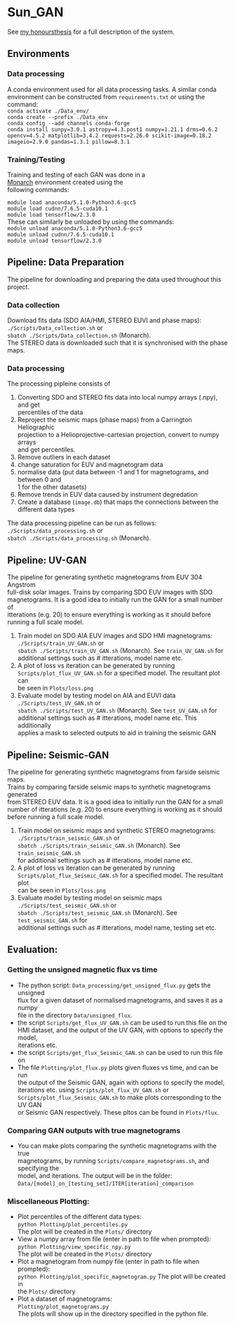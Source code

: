 # Sun_GAN
See [my honoursthesis](https://github.com/chemron/honours_thesis/blob/master/thesis.pdf) for a
full description of the system. 
## Environments
  
### Data processing
A conda environment used for all data processing tasks. A similar conda  
environment can be constructed from `requirements.txt` or using the command:    
`conda activate ./Data_env/`  
`conda create --prefix ./Data_env`  
`conda config --add channels conda-forge`  
`conda install sunpy=3.0.1 astropy=4.3.post1 numpy=1.21.1 drms=0.6.2
opencv=4.5.2 matplotlib=3.4.2 requests=2.26.0 scikit-image=0.18.2 imageio=2.9.0
pandas=1.3.1 pillow=8.3.1`
  
  
### Training/Testing
Training and testing of each GAN was done in a  
[Monarch](https://docs.monarch.erc.monash.edu/) environment created using the  
following commands:  
  
`module load anaconda/5.1.0-Python3.6-gcc5`  
`module load cudnn/7.6.5-cuda10.1`  
`module load tensorflow/2.3.0`  
These can similarly be unloaded by using the commands:  
`module unload anaconda/5.1.0-Python3.6-gcc5`  
`module unload cudnn/7.6.5-cuda10.1`  
`module unload tensorflow/2.3.0`  
  
## Pipeline: Data Preparation
The pipeline for downloading and preparing the data used throughout this project.  
### Data collection
Download fits data (SDO AIA/HMI, STEREO EUVI and phase maps):  
  `./Scripts/Data_collection.sh` or  
  `sbatch ./Scripts/Data_collection.sh` (Monarch).  
The STEREO data is downloaded such that it is synchronised with the phase maps.  
  
### Data processing
The processing pipleine consists of  
1. Converting SDO and STEREO fits data into local numpy arrays (.npy), and get  
   percentiles of the data  
2. Reproject the seismic maps (phase maps) from a Carrington Heliographic  
   projection to a Helioprojective-cartesian projection, convert to numpy arrays  
   and get percentiles.  
3. Remove outliers in each dataset  
4. change saturation for EUV and magnetogram data  
5. normalise data (put data between -1 and 1 for magnetograms, and between 0 and  
   1 for the other datasets)  
6. Remove trends in EUV data caused by instrument degredation  
7. Create a database (`image.db`) that maps the connections between the  
   different data types  
  
The data processing pipeline can be run as follows:  
`./Scripts/data_processing.sh` or   
`sbatch ./Scripts/data_processing.sh` (Monarch).  
  
## Pipeline: UV-GAN
The pipeline for generating synthetic magnetograms from EUV 304 Angstrom  
full-disk solar images. Trains by comparing SDO EUV images with SDO  
magnetograms. It is a good idea to initially run the GAN for a small number of  
itterations (e.g. 20) to ensure everything is working as it should before  
running a full scale model.    
1. Train model on SDO AIA EUV images and SDO HMI magnetograms:  
   `./Scripts/train_UV_GAN.sh` or   
   `sbatch ./Scripts/train_UV_GAN.sh` (Monarch). See `train_UV_GAN.sh` for  
   additional settings such as # itterations, model name etc.  
2. A plot of loss vs iteration can be generated by running  
   `Scripts/plot_flux_UV_GAN.sh` for a specified model. The resultant plot can  
   be seen in `Plots/loss.png`  
3. Evaluate model by testing model on AIA and EUVI data  
   `./Scripts/test_UV_GAN.sh` or     
   `sbatch ./Scripts/test_UV_GAN.sh` (Monarch). See `test_UV_GAN.sh` for  
   additional settings such as # itterations, model name etc. This additionally  
   applies a mask to selected outputs to aid in training the seismic GAN  

## Pipeline: Seismic-GAN
The pipeline for generating synthetic magnetograms from farside seismic maps.  
Trains by comparing farside seismic maps to synthetic magnetograms generated  
from STEREO EUV data. It is a good idea to initially run the GAN for a small  
number of itterations (e.g. 20) to ensure everything is working as it should  
before running a full scale model.    
1. Train model on seismic maps and synthetic STEREO magnetograms:    
   `./Scripts/train_seismic_GAN.sh` or   
   `sbatch ./Scripts/train_seismic_GAN.sh` (Monarch). See `train_seismic_GAN.sh`  
   for additional settings such as # itterations, model name etc.  
2. A plot of loss vs iteration can be generated by running  
   `Scripts/plot_flux_Seismic_GAN.sh` for a specified model. The resultant plot  
   can be seen in `Plots/loss.png`  
3. Evaluate model by testing model on seismic maps  
   `./Scripts/test_seismic_GAN.sh` or   
   `sbatch ./Scripts/test_seismic_GAN.sh` (Monarch). See `test_seismic_GAN.sh` for  
   additional settings such as # itterations, model name, testing set etc.  
  
## Evaluation:  
### Getting the unsigned magnetic flux vs time  
- The python script: `Data_processing/get_unsigned_flux.py` gets the unsigned  
  flux for a given dataset of normalised magnetograms, and saves it as a numpy  
  file in the directory `Data/unsigned_flux`.  
- the script `Scripts/get_flux_UV_GAN.sh` can be used to run this file on the  
  HMI dataset, and the output of the UV GAN, with options to specify the model,  
  iterations etc.  
- the script `Scripts/get_flux_Seismic_GAN.sh` can be used to run this file on  
- The file `Plotting/plot_flux.py` plots given fluxes vs time, and can be run  
  the output of the Seismic GAN, again with options to specify the model,  
  iterations etc. using `Scripts/plot_flux_UV_GAN.sh` or  
  `Scripts/plot_flux_Seismic_GAN.sh` to make plots corresponding to the UV GAN  
  or Seismic GAN respectively. These pltos can be found in `Plots/flux`.  
  
### Comparing GAN outputs with true magnetograms  
- You can make plots comparing the synthetic magnetograms with the true  
  magnetograms, by running `Scripts/compare_magnetograms.sh`, and specifying the  
  model, and iterations. The output will be in the folder:    
  `Data/[model]_on_[testing_set]/ITER[iteration]_comparison`  
  
### Miscellaneous Plotting:
- Plot percentiles of the different data types:  
  `python Plotting/plot_percentiles.py`  
   The plot will be created in the `Plots/` directory  
- View a numpy array from file (enter in path to file when prompted):   
   `python Plotting/view_specific_npy.py`    
   The plot will be created in the `Plots/` directory  
- Plot a magnetogram from numpy file (enter in path to file when prompted):  
   `python Plotting/plot_specific_magnetogram.py` The plot will be created in  
   the `Plots/` directory  
- Plot a dataset of magnetograms:  
  `Plotting/plot_magnetograms.py`    
  The plots will show up in the directory specified in the python file.  
